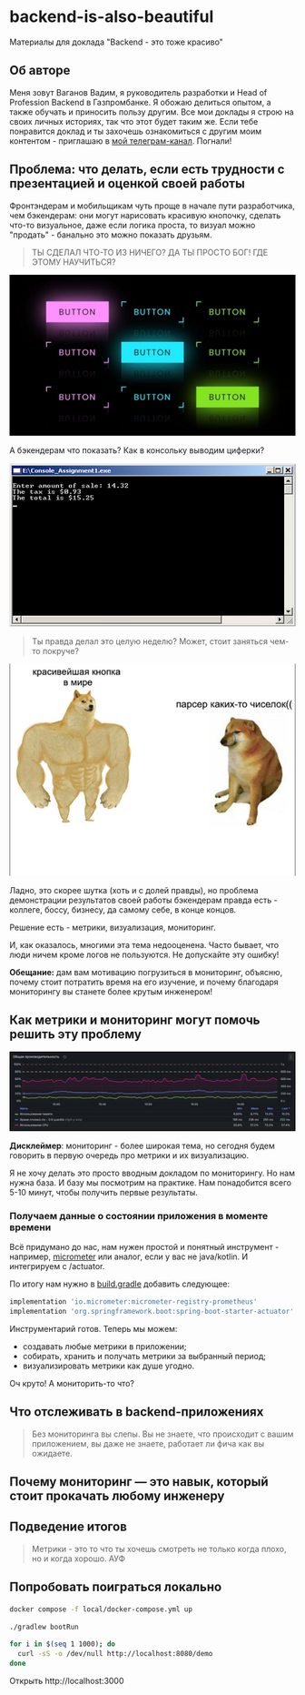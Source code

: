 # backend-is-also-beautiful

Материалы для доклада "Backend - это тоже красиво"

## Об авторе

Меня зовут Ваганов Вадим, я руководитель разработки и Head of Profession Backend в Газпромбанке.
Я обожаю делиться опытом, а также обучать и приносить пользу другим. Все мои доклады я строю на своих личных 
историях, так что этот будет таким же. Если тебе понравится доклад и ты захочешь ознакомиться с другим моим 
контентом - приглашаю в [мой телеграм-канал](https://t.me/vaganov_vadim). Погнали!

## Проблема: что делать, если есть трудности с презентацией и оценкой своей работы

Фронтэндерам и мобильщикам чуть проще в начале пути разработчика, чем бэкендерам: они могут нарисовать красивую 
кнопочку, сделать что-то 
визуальное, даже если логика проста, то визуал можно "продать" - банально это можно показать друзьям.


> ТЫ СДЕЛАЛ ЧТО-ТО ИЗ НИЧЕГО? ДА ТЫ ПРОСТО БОГ! ГДЕ ЭТОМУ НАУЧИТЬСЯ?


![button.png](static/button.png)

А бэкендерам что показать? Как в консольку выводим циферки?

![console.png](static/console.png)

> Ты правда делал это целую неделю? Может, стоит заняться чем-то покруче?

![doge-meme.png](static/doge-meme.png)

Ладно, это скорее шутка (хоть и с долей правды), но проблема демонстрации результатов своей работы бэкендерам правда 
есть - коллеге, боссу, бизнесу, да самому себе, в конце концов.

Решение есть - метрики, визуализация, мониторинг.

И, как оказалось, многими эта тема недооценена. Часто бывает, что люди ничем кроме логов не пользуются. Не
допускайте эту ошибку!

**Обещание:**
дам вам мотивацию погрузиться в мониторинг, объясню, почему стоит потратить время на его изучение, и почему благодаря 
мониторингу вы станете более крутым инженером!

## Как метрики и мониторинг могут помочь решить эту проблему

![performance.png](static/performance.png)

**Дисклеймер**: мониторинг - более широкая тема, но сегодня будем говорить в первую очередь про метрики и их
визуализацию.

Я не хочу делать это просто вводным докладом по мониторингу. Но нам нужна база. И базу мы посмотрим на практике. Нам 
понадобится всего 5-10 минут, чтобы получить первые результаты.

### Получаем данные о состоянии приложения в моменте времени

Всё придумано до нас, нам нужен простой и понятный инструмент - например, [micrometer](https://micrometer.io/) или 
аналог, если у вас не java/kotlin. И интегрируем с /actuator.

По итогу нам нужно в [build.gradle](./build.gradle) добавить следующее:
```groovy
implementation 'io.micrometer:micrometer-registry-prometheus'
implementation 'org.springframework.boot:spring-boot-starter-actuator'
```


Инструментарий готов. Теперь мы можем:
- создавать любые метрики в приложении;
- собирать, хранить и получать метрики за выбранный период;
- визуализировать метрики как душе угодно.

Оч круто! А мониторить-то что?

## Что отслеживать в backend-приложениях

> Без мониторинга вы слепы. Вы не знаете, что происходит с вашим приложением, вы даже не знаете, работает ли фича 
как вы 
ожидаете.


## Почему мониторинг — это навык, который стоит прокачать любому инженеру

## Подведение итогов

> Метрики - это то что ты хочешь смотреть не только когда плохо, но и когда хорошо. АУФ

## Попробовать поиграться локально


```bash
docker compose -f local/docker-compose.yml up
```

```bash
./gradlew bootRun
```

```bash
for i in $(seq 1 1000); do
  curl -sS -o /dev/null http://localhost:8080/demo
done
```

Открыть http://localhost:3000
